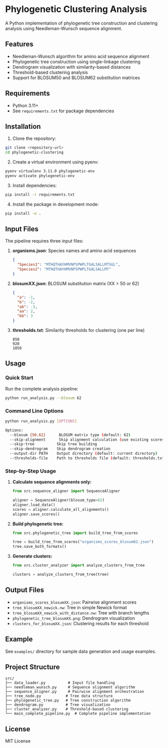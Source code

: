 # Phylogenetic Clustering Analysis

A Python implementation of phylogenetic tree construction and clustering analysis using Needleman-Wunsch sequence alignment.

## Features

- Needleman-Wunsch algorithm for amino acid sequence alignment
- Phylogenetic tree construction using single-linkage clustering
- Dendrogram visualization with similarity-based distances
- Threshold-based clustering analysis
- Support for BLOSUM50 and BLOSUM62 substitution matrices

## Requirements

- Python 3.11+
- See `requirements.txt` for package dependencies

## Installation

1. Clone the repository:
```bash
git clone <repository-url>
cd phylogenetic-clustering
```

2. Create a virtual environment using pyenv:
```bash
pyenv virtualenv 3.11.0 phylogenetic-env
pyenv activate phylogenetic-env
```

3. Install dependencies:
```bash
pip install -r requirements.txt
```

4. Install the package in development mode:
```bash
pip install -e .
```

## Input Files

The pipeline requires three input files:

1. **organisms.json**: Species names and amino acid sequences
   ```json
   {
     "Species1": "MTHQTHAYHMVNPSPWPLTGALSALLMTSGL",
     "Species2": "MTHQTHAYHMVNPSPWPLTGALSALLMT"
   }
   ```

2. **blosumXX.json**: BLOSUM substitution matrix (XX = 50 or 62)
   ```json
   {
     "a": -1,
     "b": -2,
     "ab": -3,
     "aa": 2,
     "bb": 3
   }
   ```

3. **thresholds.txt**: Similarity thresholds for clustering (one per line)
   ```
   850
   920
   1050
   ```

## Usage

### Quick Start

Run the complete analysis pipeline:

```bash
python run_analysis.py --blosum 62
```

### Command Line Options

```bash
python run_analysis.py [OPTIONS]

Options:
  --blosum {50,62}      BLOSUM matrix type (default: 62)
  --skip-alignment      Skip alignment calculation (use existing scores)
  --skip-tree          Skip tree building
  --skip-dendrogram    Skip dendrogram creation
  --output-dir PATH    Output directory (default: current directory)
  --thresholds-file    Path to thresholds file (default: thresholds.txt)
```

### Step-by-Step Usage

1. **Calculate sequence alignments only:**
   ```python
   from src.sequence_aligner import SequenceAligner
   
   aligner = SequenceAligner(blosum_type=62)
   aligner.load_data()
   scores = aligner.calculate_all_alignments()
   aligner.save_scores()
   ```

2. **Build phylogenetic tree:**
   ```python
   from src.phylogenetic_tree import build_tree_from_scores
   
   tree = build_tree_from_scores("organisms_scores_blosum62.json")
   tree.save_both_formats()
   ```

3. **Generate clusters:**
   ```python
   from src.cluster_analyzer import analyze_clusters_from_tree
   
   clusters = analyze_clusters_from_tree(tree)
   ```

## Output Files

- `organisms_scores_blosumXX.json`: Pairwise alignment scores
- `tree_blosumXX_newick.nw`: Tree in simple Newick format
- `tree_blosumXX_newick_with_distance.nw`: Tree with branch lengths
- `phylogenetic_tree_blosumXX.png`: Dendrogram visualization
- `clusters_for_blosumXX.json`: Clustering results for each threshold

## Example

See `examples/` directory for sample data generation and usage examples.

## Project Structure

```
src/
├── data_loader.py          # Input file handling
├── needleman_wunsch.py     # Sequence alignment algorithm
├── sequence_aligner.py     # Pairwise alignment orchestration
├── tree_node.py           # Tree data structure
├── phylogenetic_tree.py   # Tree construction algorithm
├── dendrogram.py          # Tree visualization
├── cluster_analyzer.py    # Threshold-based clustering
└── main_complete_pipeline.py  # Complete pipeline implementation
```

## License

MIT License